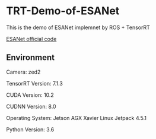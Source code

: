# TRT-Demo-of-ESANet
This is the demo of ESANet implemnet by ROS + TensorRT

[ESANet official code](https://github.com/TUI-NICR/ESANet)

## Environment
Camera: zed2

TensorRT Version: 7.1.3

CUDA Version: 10.2

CUDNN Version: 8.0

Operating System: Jetson AGX Xavier Linux Jetpack 4.5.1

Python Version: 3.6
